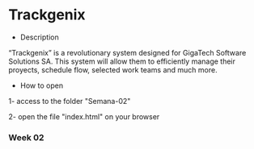 # Trackgenix

- Description

“Trackgenix” is a revolutionary system designed for GigaTech Software Solutions SA. 
This system will allow them to efficiently manage their proyects, schedule flow, selected work teams and much more.

- How to open
  
1- access to the folder "Semana-02"

2- open the file "index.html" on your browser

### Week 02

